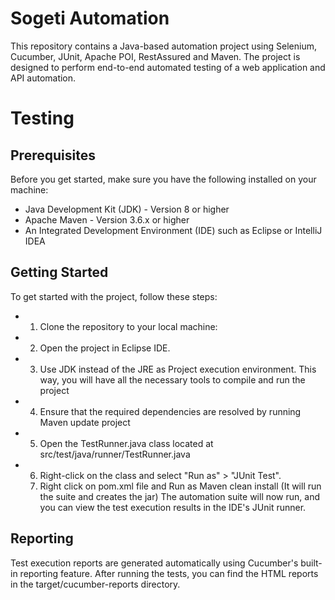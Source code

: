 # Sogeti Automation 
This repository contains a Java-based automation project using Selenium, Cucumber, JUnit, Apache POI, RestAssured and Maven. The project is designed to perform end-to-end automated testing of a web application and API automation.
# Testing
## Prerequisites
Before you get started, make sure you have the following installed on your machine:

* Java Development Kit (JDK) - Version 8 or higher
* Apache Maven - Version 3.6.x or higher
* An Integrated Development Environment (IDE) such as Eclipse or IntelliJ IDEA

## Getting Started

To get started with the project, follow these steps:
   - 1.	Clone the repository to your local machine:
   - 2.	Open the project in Eclipse IDE.
   - 3.	Use JDK instead of the JRE as Project execution environment. This way, you will have all the necessary tools to compile and run the project
   - 4.	Ensure that the required dependencies are resolved by running Maven update project
   - 5.  Open the TestRunner.java class located at src/test/java/runner/TestRunner.java 
   - 6.	Right-click on the class and select "Run as" > "JUnit Test".
     7.	Right click on pom.xml file and Run as Maven clean install (It will run the suite and creates the jar)
The automation suite will now run, and you can view the test execution results in the IDE's JUnit runner.

## Reporting
Test execution reports are generated automatically using Cucumber's built-in reporting feature. After running the tests, you can find the HTML reports in the target/cucumber-reports directory.
